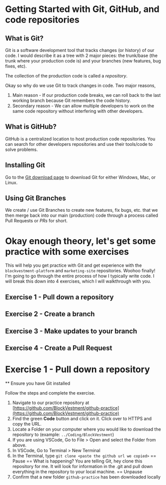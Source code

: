 # Getting Started with Git, GitHub, and code repositories

## What is Git?
Git is a software development tool that tracks changes (or history) of our code.  I would describe it as a tree with 2 major pieces: the trunk/base (the trunk where your production code is) and your branches (new features, bug fixes, etc).

The collection of the production code is called a _repository_.

Okay so why do we use Git to track changes in code.  Two major reasons, 
1. Main reason - If our production code breaks, we can roll back to the last working branch because Git remembers the code history.
2. Secondary reason - We can allow multiple developers to work on the same code repository without interfering with other developers.

## What is GitHub?
GitHub is a centralized location to host production code repositories.  You can search for other developers repositories and use their tools/code to solve problems. 

## Installing Git
Go to the [Git download page](https://git-scm.com/downloads) to download Git for either Windows, Mac, or Linux.

## Using Git Branches
We create / use Git Branches to create new features, fix bugs, etc. that we then merge back into our main (production) code through a process called Pull Requests or _PRs_ for short.


# Okay enough theory, let's get some practice with some exercises
This will help you get practice with Git and get experience with the `blockvestment-platform` and `marketing-site` repositories. Woohoo finally!  I'm going to go through the entire process of how I typically write code. I will break this down into 4 exercises, which I will walkthrough with you.

## Exercise 1 - Pull down a repository
## Exercise 2 - Create a branch
## Exercise 3 - Make updates to your branch
## Exercise 4 - Create a Pull Request


# Exercise 1 - Pull down a repository
** Ensure you have Git installed

Follow the steps and complete the exercise.
1. Navigate to our practice repository at [https://github.com/BlockVestment/github-practice](https://github.com/BlockVestment/github-practice)
2. Find the green **Code** button and click on it.  Click over to HTTPS and copy the URL.
3. Locate a Folder on your computer where you would like to download the repository to (example: `../Coding/BlockVestment`)
4. If you are using VSCode, Go to File > Open and select the Folder from above.
5. In VSCode, Go to Terminal > New Terminal
6. In the Terminal, type `git clone <paste the github url we copied>`
== Pause ==
What is happening?  You are telling Git, hey clone this repository for me. It will look for information in the .git and pull down everything in the repository to your local machine.
== Unpause
7. Confirm that a new folder `github-practice` has been downloaded locally